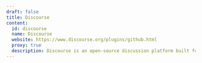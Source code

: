 ```yaml
---
draft: false
title: Discourse
content:
  id: discourse
  name: Discourse
  website: https://www.discourse.org/plugins/github.html
  proxy: true
  description: Discourse is an open-source discussion platform built for the next decade of the Internet.
---
```

